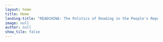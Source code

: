 ```yaml
---
layout: home
title: Home
landing-title: "READCHINA: The Politics of Reading in the People's Republic of China"
image: null
author: null
show_tile: false
---
```


<!-- Page Description is on config.yml -->
